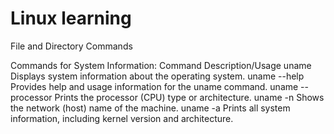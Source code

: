 # Linux learning

File and Directory Commands

Commands for System Information:
Command	Description/Usage
uname	Displays system information about the operating system.
uname --help	Provides help and usage information for the uname command.
uname --processor	Prints the processor (CPU) type or architecture.
uname -n	Shows the network (host) name of the machine.
uname -a	Prints all system information, including kernel version and architecture.
